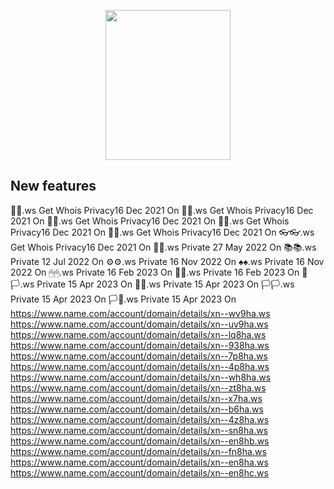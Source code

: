 
<p align="center">
<img src="https://github.com/msebolt/patOS/raw/main/boxapprentice.png" width="200" height="240" />
</p>

## New features


 🧦🧦.ws Get Whois Privacy16 Dec 2021 On
 🧤🧤.ws Get Whois Privacy16 Dec 2021 On
 👣👣.ws Get Whois Privacy16 Dec 2021 On
 🙂🙂.ws Get Whois Privacy16 Dec 2021 On
 👖👖.ws Get Whois Privacy16 Dec 2021 On
 👓👓.ws Get Whois Privacy16 Dec 2021 On
 🌳🌳.ws Private 27 May 2022 On
 📚📚.ws Private 12 Jul 2022 On
 ⚙⚙.ws Private 16 Nov 2022 On
 ♠♠.ws Private 16 Nov 2022 On
 🖱🖱.ws Private 16 Feb 2023 On
 🐁🐁.ws Private 16 Feb 2023 On
 🏴🏳.ws Private 15 Apr 2023 On
 🏴🏴.ws Private 15 Apr 2023 On
 🏳🏳.ws Private 15 Apr 2023 On
 🏳🏴.ws Private 15 Apr 2023 On
https://www.name.com/account/domain/details/xn--wv9ha.ws
https://www.name.com/account/domain/details/xn--uv9ha.ws
https://www.name.com/account/domain/details/xn--lq8ha.ws
https://www.name.com/account/domain/details/xn--938ha.ws
https://www.name.com/account/domain/details/xn--7p8ha.ws
https://www.name.com/account/domain/details/xn--4p8ha.ws
https://www.name.com/account/domain/details/xn--wh8ha.ws
https://www.name.com/account/domain/details/xn--zt8ha.ws
https://www.name.com/account/domain/details/xn--x7ha.ws
https://www.name.com/account/domain/details/xn--b6ha.ws
https://www.name.com/account/domain/details/xn--4z8ha.ws
https://www.name.com/account/domain/details/xn--sn8ha.ws
https://www.name.com/account/domain/details/xn--en8hb.ws
https://www.name.com/account/domain/details/xn--fn8ha.ws
https://www.name.com/account/domain/details/xn--en8ha.ws
https://www.name.com/account/domain/details/xn--en8hc.ws
